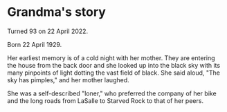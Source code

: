 # Grandma's story

Turned 93 on 22 April 2022.

Born 22 April 1929. 

Her earliest memory is of a cold night with her mother. They are entering the house from the back door and she looked up into the black sky with its many pinpoints of light dotting the vast field of black. She said aloud, "The sky has pimples," and her mother laughed.

She was a self-described "loner," who preferred the company of her bike and the long roads from LaSalle to Starved Rock to that of her peers.
